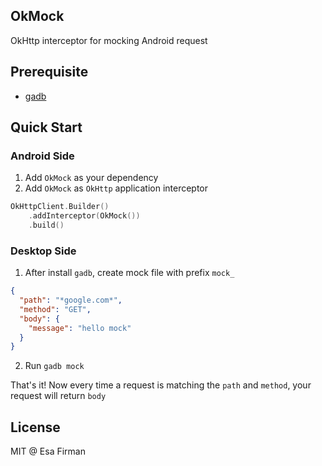 ## OkMock

OkHttp interceptor for mocking Android request

## Prerequisite

- [gadb](https://github.com/esafirm/gadb)

## Quick Start

### Android Side

1. Add `OkMock` as your dependency
2. Add `OkMock` as `OkHttp` application interceptor

```kotlin
OkHttpClient.Builder()
	.addInterceptor(OkMock())
	.build()
```

### Desktop Side

1. After install `gadb`, create mock file with prefix `mock_`

```json
{
  "path": "*google.com*",
  "method": "GET",
  "body": {
    "message": "hello mock"
  }
}
```

2. Run `gadb mock`

That's it! Now every time a request is matching the `path` and `method`, your request will return `body`

## License

MIT @ Esa Firman
